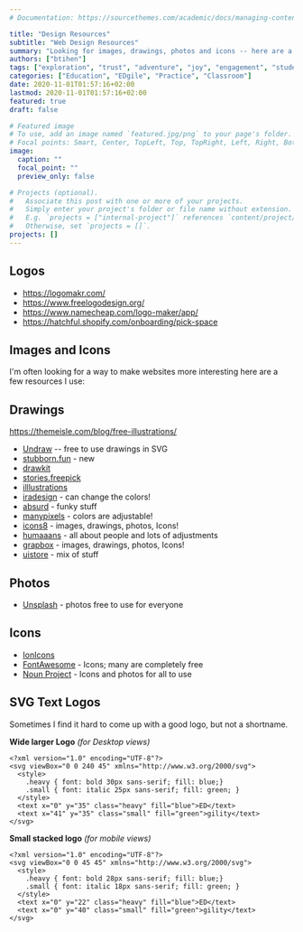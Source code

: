 ```yaml
---
# Documentation: https://sourcethemes.com/academic/docs/managing-content/

title: "Design Resources"
subtitle: "Web Design Resources"
summary: "Looking for images, drawings, photos and icons -- here are a few helpful resources"
authors: ["btihen"]
tags: ["exploration", "trust", "adventure", "joy", "engagement", "student choice"]
categories: ["Education", "EDgile", "Practice", "Classroom"]
date: 2020-11-01T01:57:16+02:00
lastmod: 2020-11-01T01:57:16+02:00
featured: true
draft: false

# Featured image
# To use, add an image named `featured.jpg/png` to your page's folder.
# Focal points: Smart, Center, TopLeft, Top, TopRight, Left, Right, BottomLeft, Bottom, BottomRight.
image:
  caption: ""
  focal_point: ""
  preview_only: false

# Projects (optional).
#   Associate this post with one or more of your projects.
#   Simply enter your project's folder or file name without extension.
#   E.g. `projects = ["internal-project"]` references `content/project/deep-learning/index.md`.
#   Otherwise, set `projects = []`.
projects: []
---
```


## Logos

- https://logomakr.com/
- https://www.freelogodesign.org/
- https://www.namecheap.com/logo-maker/app/
- https://hatchful.shopify.com/onboarding/pick-space

## Images and Icons

I'm often looking for a way to make websites more interesting here are a few resources I use:

## Drawings

https://themeisle.com/blog/free-illustrations/

- [Undraw](https://undraw.co/) -- free to use drawings in SVG
- [stubborn.fun](https://stubborn.fun/) - new
- [drawkit](https://www.drawkit.io/)
- [stories.freepick](https://stories.freepik.com/)
- [illlustrations](https://illlustrations.co/)
- [iradesign](https://iradesign.io/illustrations) - can change the colors!
- [absurd](https://absurd.design/) - funky stuff
- [manypixels](https://www.manypixels.co/gallery/?color=50c6e1) - colors are adjustable!
- [icons8](https://icons8.com/) - images, drawings, photos, Icons!
- [humaaans](https://www.humaaans.com/) - all about people and lots of adjustments
- [grapbox](https://grapbox.net/) - images, drawings, photos, Icons!
- [uistore](https://www.uistore.design/) - mix of stuff

## Photos
- [Unsplash](https://unsplash.com/) - photos free to use for everyone

## Icons
- [IonIcons](https://ionicons.com/)
- [FontAwesome](https://fontawesome.com/) - Icons; many are completely free
- [Noun Project](https://thenounproject.com/) - Icons and photos for all to use


## SVG Text Logos

Sometimes I find it hard to come up with a good logo, but not a shortname.

**Wide larger Logo** _(for Desktop views)_

```
<?xml version="1.0" encoding="UTF-8"?>
<svg viewBox="0 0 240 45" xmlns="http://www.w3.org/2000/svg">
  <style>
    .heavy { font: bold 30px sans-serif; fill: blue;}
    .small { font: italic 25px sans-serif; fill: green; }
  </style>
  <text x="0" y="35" class="heavy" fill="blue">ED</text>
  <text x="41" y="35" class="small" fill="green">gility</text>
</svg>
```


**Small stacked logo** _(for mobile views)_

```
<?xml version="1.0" encoding="UTF-8"?>
<svg viewBox="0 0 45 45" xmlns="http://www.w3.org/2000/svg">
  <style>
    .heavy { font: bold 28px sans-serif; fill: blue;}
    .small { font: italic 18px sans-serif; fill: green; }
  </style>
  <text x="0" y="22" class="heavy" fill="blue">ED</text>
  <text x="0" y="40" class="small" fill="green">gility</text>
</svg>

```
